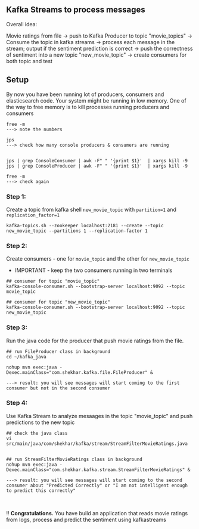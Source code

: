 ## Kafka Streams to process messages

Overall idea:

Movie ratings from file -> push to Kafka Producer to topic "movie_topics" -> Consume the topic in kafka streams -> process each message in the stream; output if the sentiment prediction is correct -> push the correctness of sentiment into a new topic "new_movie_topic" -> create consumers for both topic and test

## Setup

By now you have been running lot of producers, consumers and elasticsearch code. Your system might be running in low memory.
One of the way to free memory is to kill processes running producers and consumers

```
free -m
---> note the numbers

jps
---> check how many console producers & consumers are running


jps | grep ConsoleConsumer | awk -F" " '{print $1}'  | xargs kill -9
jps | grep ConsoleProducer | awk -F" " '{print $1}'  | xargs kill -9

free -m
---> check again
```


### Step 1:

Create a topic from kafka shell `new_movie_topic` with `partition=1` and `replication_factor=1`

```
kafka-topics.sh --zookeeper localhost:2181 --create --topic new_movie_topic --partitions 1 --replication-factor 1
```


### Step 2:

Create consumers - one for `movie_topic` and the other for `new_movie_topic`

- IMPORTANT - keep the two consumers running in two terminals


```
## consumer for topic "movie_topic"
kafka-console-consumer.sh --bootstrap-server localhost:9092 --topic movie_topic

## consumer for topic "new_movie_topic"
kafka-console-consumer.sh --bootstrap-server localhost:9092 --topic new_movie_topic
```


### Step 3:

Run the java code for the producer that push movie ratings from the file.

```
## run FileProducer class in background
cd ~/kafka_java

nohup mvn exec:java -Dexec.mainClass="com.shekhar.kafka.file.FileProducer" &

---> result: you will see messages will start coming to the first consumer but not in the second consumer
```


### Step 4:

Use Kafka Stream to analyze mesaages in the topic "movie_topic" and push predictions to the new topic

```
## check the java class
vi src/main/java/com/shekhar/kafka/stream/StreamFilterMovieRatings.java


## run StreamFilterMovieRatings class in background
nohup mvn exec:java -Dexec.mainClass="com.shekhar.kafka.stream.StreamFilterMovieRatings" &

---> result: you will see messages will start coming to the second consumer about "Predicted Correctly" or "I am not intelligent enough to predict this correctly"
```

<br>
<p>!! <b>Congratulations.</b> You have build an application that reads movie ratings from logs, process and predict the sentiment using kafkastreams</p>

